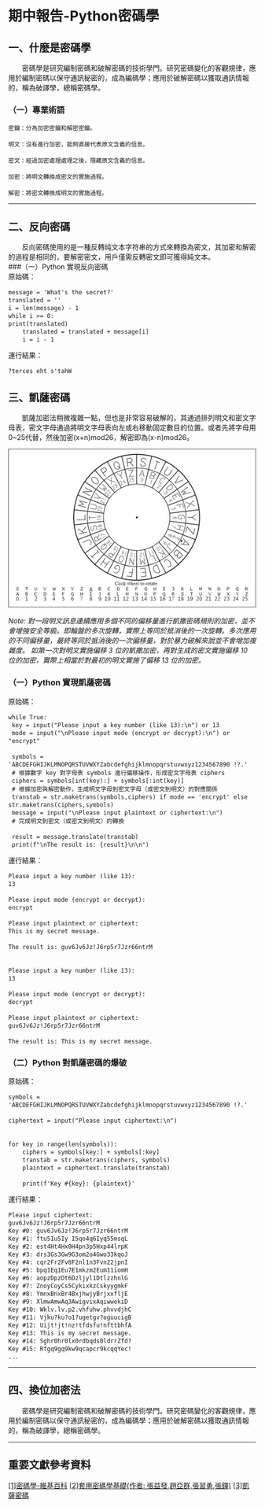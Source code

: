 # 期中報告-Python密碼學

## 一、什麼是密碼學
&emsp;&emsp;密碼學是研究編制密碼和破解密碼的技術學門。研究密碼變化的客觀規律，應用於編制密碼以保守通訊秘密的，成為編碼學；應用於破解密碼以獲取通訊情報的，稱為破譯學，總稱密碼學。  
  

### （一）專業術語
```
密鑰：分為加密密鑰和解密密鑰。

明文：沒有進行加密，能夠直接代表原文含義的信息。

密文：經過加密處理處理之後，隱藏原文含義的信息。

加密：將明文轉換成密文的實施過程。

解密：將密文轉換成明文的實施過程。
``` 
---  

## 二、反向密碼  
&emsp;&emsp;反向密碼使用的是一種反轉纯文本字符串的方式來轉換為密文，其加密和解密的過程是相同的，要解密密文，用戶僅需反轉密文即可獲得純文本。  
###（一）Python 實現反向密碼  
原始碼：  
```
message = 'What's the secret?'
translated = ''
i = len(message) - 1
while i >= 0:
print(translated)
    translated = translated + message[i]
    i = i - 1 
 ```  
運行結果：  
```
?terces eht s'tahW
```  
## 三、凱薩密碼
&emsp;&emsp;凱薩加密法稍微複雜一點，但也是非常容易破解的，其通過排列明文和密文字母表，密文字母通過將明文字母表向左或右移動固定數目的位置。或者先將字母用0~25代替，然後加密(x+n)mod26，解密即為(x-n)mod26。    
<div align="center"><img src="https://github.com/mailk8811/sa110a/blob/master/pic/1.jpeg"></div>  
  
*Note:
對一段明文訊息連續應用多個不同的偏移量進行凱撒密碼規則的加密，並不會增強安全等級。即輪盤的多次旋轉，實際上等同於抵消後的一次旋轉。多次應用的不同偏移量，最終等同於抵消後的一次偏移量，對於暴力破解來說並不會增加複雜度。
如第一次對明文實施偏移 3 位的凱撒加密，再對生成的密文實施偏移 10 位的加密，實際上相當於對最初的明文實施了偏移 13 位的加密。*


### （一）Python 實現凱薩密碼  
原始碼：
```
while True:
 key = input("Please input a key number (like 13):\n") or 13
 mode = input("\nPlease input mode (encrypt or decrypt):\n") or "encrypt"
 
 symbols = 'ABCDEFGHIJKLMNOPQRSTUVWXYZabcdefghijklmnopqrstuvwxyz1234567890 !?.'
 # 根據數字 key 對字母表 symbols 進行偏移操作，形成密文字母表 ciphers
 ciphers = symbols[int(key):] + symbols[:int(key)]
 # 根據加密與解密動作，生成明文字母到密文字母（或密文到明文）的對應關係
 transtab = str.maketrans(symbols,ciphers) if mode == 'encrypt' else str.maketrans(ciphers,symbols)
 message = input("\nPlease input plaintext or ciphertext:\n")
 # 完成明文到密文（或密文到明文）的轉換
 
 result = message.translate(transtab)
 print(f"\nThe result is: {result}\n\n")
```  
運行結果：  
```
Please input a key number (like 13):
13

Please input mode (encrypt or decrypt):
encrypt

Please input plaintext or ciphertext:
This is my secret message.

The result is: guv6Jv6Jz!J6rp5r7Jzr66ntrM


Please input a key number (like 13):
13

Please input mode (encrypt or decrypt):
decrypt

Please input plaintext or ciphertext:
guv6Jv6Jz!J6rp5r7Jzr66ntrM

The result is: This is my secret message.
```  
### （二）Python 對凱薩密碼的爆破  
原始碼： 
```
symbols = 'ABCDEFGHIJKLMNOPQRSTUVWXYZabcdefghijklmnopqrstuvwxyz1234567890 !?.'

ciphertext = input("Please input ciphertext:\n")


for key in range(len(symbols)):
    ciphers = symbols[key:] + symbols[:key]
    transtab = str.maketrans(ciphers, symbols)
    plaintext = ciphertext.translate(transtab)

    print(f'Key #{key}: {plaintext}'
```
運行結果：  
```
Please input ciphertext:
guv6Jv6Jz!J6rp5r7Jzr66ntrM
Key #0: guv6Jv6Jz!J6rp5r7Jzr66ntrM
Key #1: ftu5Iu5Iy I5qo4q6Iyq55msqL
Key #2: est4Ht4Hx0H4pn3p5Hxp44lrpK
Key #3: drs3Gs3Gw9G3om2o4Gwo33kqoJ
Key #4: cqr2Fr2Fv8F2nl1n3Fvn22jpnI
Key #5: bpq1Eq1Eu7E1mkzm2Eum11iomH
Key #6: aopzDpzDt6Dzljyl1DtlzzhnlG
Key #7: ZnoyCoyCs5CykixkzCskyygmkF
Key #8: YmnxBnxBr4BxjhwjyBrjxxfljE
Key #9: XlmwAmwAq3AwigvixAqiwwekiD
Key #10: Wklv.lv.p2.vhfuhw.phvvdjhC
Key #11: Vjku?ku?o1?ugetgv?oguucigB
Key #12: Uijt!jt!nz!tfdsfu!nfttbhfA
Key #13: This is my secret message.
Key #14: Sghr0hr0lx0rdbqds0ldrrZfd?
Key #15: Rfgq9gq9kw9qcapcr9kcqqYec!
...
```
<hr>   

## 四、換位加密法
&emsp;&emsp;密碼學是研究編制密碼和破解密碼的技術學門。研究密碼變化的客觀規律，應用於編制密碼以保守通訊秘密的，成為編碼學；應用於破解密碼以獲取通訊情報的，稱為破譯學，總稱密碼學。  
<hr>   
 
## 重要文獻參考資料   
[[1]密碼學-維基百科](https://www.starky.ltd/2020/08/05/python-cryptography-caesar-cipher/) 
[[2]套用密碼學基礎(作者: 張益發,趙亞群,張習勇,張鐸)](https://www.itsfun.com.tw/%E5%AF%86%E7%A2%BC%E5%AD%B8/wiki-9575575-3900455) 
[[3]凱薩密碼](https://www.starky.ltd/2020/08/05/python-cryptography-caesar-cipher/)
